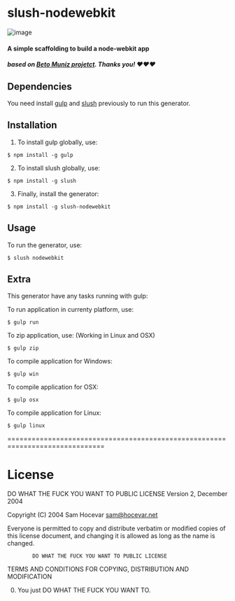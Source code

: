 # slush-nodewebkit
![image](http://media.giphy.com/media/oQyCNNtVfQrrq/giphy.gif)
#### A simple scaffolding to build a node-webkit app

##### based on [Beto Muniz projetct](https://github.com/obetomuniz/slush-nodewebkit-express-nedb). Thanks you! ♥♥♥


## Dependencies

You need install [gulp](http://gulpjs.com/) and [slush](http://slushjs.github.io/#/) previously to run this generator.


## Installation

1. To install gulp globally, use:

  ```
  $ npm install -g gulp
  ```

2. To install slush globally, use:

  ```
  $ npm install -g slush
  ```

3. Finally, install the generator:

  ```
  $ npm install -g slush-nodewebkit
  ```

## Usage

To run the generator, use:

```
$ slush nodewebkit
```

## Extra
This generator have any tasks running with gulp:

To run application in currenty platform, use:

```
$ gulp run
```

To zip application, use: (Working in Linux and OSX)

```
$ gulp zip
```

To compile application for Windows:

```
$ gulp win
```

To compile application for OSX:

```
$ gulp osx
```

To compile application for Linux:

```
$ gulp linux
```








==============================================================================

# License
DO WHAT THE FUCK YOU WANT TO PUBLIC LICENSE
                    Version 2, December 2004

 Copyright (C) 2004 Sam Hocevar <sam@hocevar.net>

 Everyone is permitted to copy and distribute verbatim or modified
 copies of this license document, and changing it is allowed as long
 as the name is changed.

            DO WHAT THE FUCK YOU WANT TO PUBLIC LICENSE
   TERMS AND CONDITIONS FOR COPYING, DISTRIBUTION AND MODIFICATION

  0. You just DO WHAT THE FUCK YOU WANT TO.
